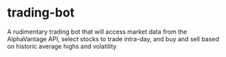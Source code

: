 # trading-bot
A rudimentary trading bot that will access market data from the AlphaVantage API, select stocks to trade intra-day, and buy and sell based on historic average highs and volatility
